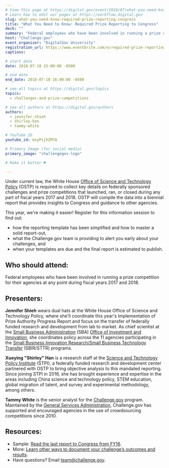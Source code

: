 ```yaml
---
# View this page at https://digital.gov/event/2018/07/what-you-need-know-required-prize
# Learn how to edit our pages at https://workflow.digital.gov
slug: what-you-need-know-required-prize-reporting-congress
title: "What You Need to Know: Required Prize Reporting to Congress"
deck: ""
summary: "Federal employees who have been involved in running a prize competition for their agencies at any point during fiscal years 2017 and 2018 should attend this information session on prize reporting."
host: "Challenge.gov"
event_organizer: "DigitalGov University"
registration_url: https://www.eventbrite.com/e/required-prize-reporting-to-congress-what-you-need-to-know-registration-47272890488
captions: 

# start date
date: 2018-07-10 15:00:00 -0500

# end date
end_date: 2018-07-10 16:00:00 -0500

# see all topics at https://digital.gov/topics
topics: 
  - challenges-and-prize-competitions

# see all authors at https://digital.gov/authors
authors: 
  - jennifer-shieh
  - shirley-han
  - tammy-white

# YouTube ID
youtube_id: msyPsjhZM7A

# Primary Image (for social media)
primary_image: "challengegov-logo"

# Make it better ♥

---
```


Under current law, the White House [Office of Science and Technology Policy](https://www.whitehouse.gov/ostp/) (OSTP) is required to collect key details on federally sponsored challenges and prize competitions that launched, ran, or closed during any part of fiscal years 2017 and 2018. OSTP will compile the data into a biennial report that provides insights to Congress and guidance to other agencies.

This year, we're making it easier! Register for this information session to find out:

- how the reporting template has been simplified and how to master a solid report-out, 
- what the Challenge.gov team is providing to alert you early about your challenges, and
- when your templates are due and the final report is estimated to publish.

## Who should attend:

Federal employees who have been involved in running a prize competition for their agencies at any point during fiscal years 2017 and 2018.

## Presenters:

**Jennifer Shieh** wears dual hats at the White House Office of Science and Technology Policy, where she'll coordinate this year's Implementation of Prize Authority Progress Report and focus on the transfer of federally funded research and development from lab to market. As chief scientist at the [Small Business Administration](https://www.sba.gov/) (SBA) [Office of Investment and Innovation](https://www.sba.gov/offices/headquarters/ooi), she coordinates policy across the 11 agencies participating in the [Small Business Innovation Research/Small Business Technology Transfer](https://www.sba.gov/offices/headquarters/oca/resources/6827) (SBIR/STTR) programs.

**Xueying "Shirley" Han** is a research staff at the [Science and Technology Policy Institute](https://www.ida.org/STPI) (STPI), a federally funded research and development center partnered with OSTP to bring objective analysis to this mandated reporting. Since joining STPI in 2016, she has brought experience and expertise in the areas including China science and technology policy, STEM education, global migration of talent, and survey and experimental methodology, among others.

**Tammy White** is the senior analyst for the [Challenge.gov](https://challenge.gov) program. Maintained by the [General Services Administration](https://www.gsa.gov/about-us/organization/federal-acquisition-service/technology-transformation-services/office-of-products-and-programs), Challenge.gov has supported and encouraged agencies in the use of crowdsourcing competitions since 2010.

## Resources:

- Sample: [Read the last report to Congress from FY16](https://www.challenge.gov/toolkit/files/2017/07/FY2016-Implementation-Federal-Prize-Authority-Report-and-Appendices.pdf).
- More: [Learn other ways to document your challenge’s outcomes and results](https://www.challenge.gov/toolkit/transition/).
- Have questions? Email [team@challenge.gov](mailto:team@challenge.gov).
